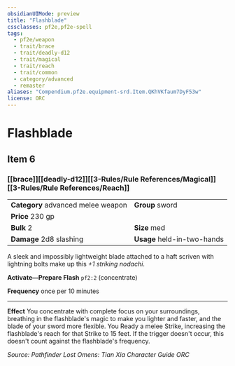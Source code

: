 ```yaml
---
obsidianUIMode: preview
title: "Flashblade"
cssclasses: pf2e,pf2e-spell
tags:
  - pf2e/weapon
  - trait/brace
  - trait/deadly-d12
  - trait/magical
  - trait/reach
  - trait/common
  - category/advanced
  - remaster
aliases: "Compendium.pf2e.equipment-srd.Item.QKhVKfaum7DyF53w"
license: ORC
---
```

# Flashblade
## Item 6
### [[brace]][[deadly-d12]][[3-Rules/Rule References/Magical]][[3-Rules/Rule References/Reach]]

|  |  |
| -- | -- |
| **Category** advanced melee weapon | **Group** sword |
| **Price** 230 gp |  |
| **Bulk** 2 | **Size** med |
| **Damage** 2d8 slashing  | **Usage** held-in-two-hands |



A sleek and impossibly lightweight blade attached to a haft scriven with lightning bolts make up this _+1 striking nodachi_.

**Activate—Prepare Flash** `pf2:2` (concentrate)

**Frequency** once per 10 minutes

* * *

**Effect** You concentrate with complete focus on your surroundings, breathing in the flashblade's magic to make you lighter and faster, and the blade of your sword more flexible. You Ready a melee Strike, increasing the flashblade's reach for that Strike to 15 feet. If the trigger doesn't occur, this doesn't count against the flashblade's frequency.

*Source: Pathfinder Lost Omens: Tian Xia Character Guide*
*ORC*